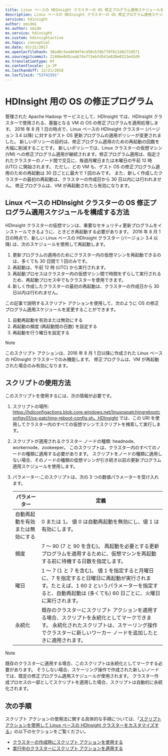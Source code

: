 ```yaml
---
title: Linux ベースの HDInsight クラスターの OS 修正プログラム適用スケジュールを構成する - Azure
description: Linux ベースの HDInsight クラスターの OS 修正プログラム適用スケジュールを構成する方法について説明します。
services: hdinsight
author: omidm1
ms.author: omidm
ms.service: hdinsight
ms.custom: hdinsightactive
ms.topic: conceptual
ms.date: 03/21/2017
ms.openlocfilehash: 30ad0c5ee069df4cd58cb76b779f611d0272d571
ms.sourcegitcommit: 21466e845ceab74aff3ebfd541e020e0313e43d9
ms.translationtype: HT
ms.contentlocale: ja-JP
ms.lasthandoff: 12/21/2018
ms.locfileid: "53741591"
---
```

# <a name="os-patching-for-hdinsight"></a>HDInsight 用の OS の修正プログラム 
管理された Apache Hadoop サービスとして、HDInsight では、HDInsight クラスターで使用される、基盤となる VM の OS の修正プログラムを適用処理します。 2016 年 8 月 1 日の時点で、Linux ベースの HDInsight クラスター (バージョン 3.4 以降) に対するゲスト OS 更新プログラムの適用ポリシーが変更されました。 新しいポリシーの目的は、修正プログラム適用のための再起動の回数を大幅に削減することです。 新しいポリシーでは、Linux クラスターの仮想マシン (VM) への修正プログラム適用が継続されます。修正プログラム適用は、指定されたクラスターのノード間で交互に、毎週月曜日または木曜日の午前 12 時 (UTC) に開始されます。 ただし、どの VM も、ゲスト OS の修正プログラム適用のための再起動は 30 日ごとに最大で 1 回のみです。 また、新しく作成したクラスターの最初の再起動は、クラスターの作成日から 30 日以内には行われません。 修正プログラムは、VM が再起動されたら有効になります。

## <a name="how-to-configure-the-os-patching-schedule-for-linux-based-hdinsight-clusters"></a>Linux ベースの HDInsight クラスターの OS 修正プログラム適用スケジュールを構成する方法
HDInsight クラスターの仮想マシンは、重要なセキュリティ更新プログラムをインストールできるように、ときどき再起動する必要があります。 2016 年 8 月 1 日の時点で、新しい Linux ベースの HDInsight クラスター (バージョン 3.4 以降) は、次のスケジュールを使用して再起動します。

1. 更新プログラムの適用のためにクラスター内の仮想マシンを再起動できるのは、多くても 30 日間で 1 回のみです。
2. 再起動は、午前 12 時 (UTC) から実行されます。
3. 再起動プロセスはクラスター内の仮想マシン間で時間をずらして実行されるため、再起動プロセス中でもクラスターを使用できます。
4. 新しく作成したクラスターの最初の再起動は、クラスターの作成日から 30 日以内は行われません。

この記事で説明するスクリプト アクションを使用して、次のように OS の修正プログラム適用スケジュールを変更することができます。
1. 自動再起動を有効または無効にする
2. 再起動の頻度 (再起動間の日数) を設定する
3. 再起動を行う曜日を設定する

> [!NOTE]  
> このスクリプト アクションは、2016 年 8 月 1 日以降に作成された Linux ベースの HDInsight クラスターでのみ機能します。 修正プログラムは、VM が再起動された場合のみ有効になります。 

## <a name="how-to-use-the-script"></a>スクリプトの使用方法 

このスクリプトを使用するには、次の情報が必要です。
1. スクリプトの場所: https://hdiconfigactions.blob.core.windows.net/linuxospatchingrebootconfigv01/os-patching-reboot-config.sh。HDInsight では、この URI を使用してクラスター内のすべての仮想マシンでスクリプトを検索して実行します。
  
2. スクリプトが適用されるクラスター ノードの種類: headnode、workernode、zookeeper。 このスクリプトは、クラスター内のすべてのノードの種類に適用する必要があります。 スクリプトをノードの種類に適用しない場合、そのノードの種類の仮想マシンが引き続き以前の更新プログラム適用スケジュールを使用します。


3.  パラメーター:このスクリプトは、次の 3 つの数値パラメーターを受け入れます。

    | パラメーター | 定義 |
    | --- | --- |
    | 自動再起動を有効または無効にする |0 または 1。 値 0 は自動再起動を無効にし、値 1 は有効にします。 |
    | 頻度 |7 ～ 90 (7 と 90 を含む)。 再起動を必要とする更新プログラムを適用するために、仮想マシンを再起動する前に待機する日数を指定します。 |
    | 曜日 |1 ～ 7 (1 と 7 を含む)。 値 1 を指定すると月曜日に、7 を指定すると日曜日に再起動が実行されます。たとえば、1 60 2 というパラメーターを指定すると、自動再起動は (多くても) 60 日ごとに、火曜日に実行されます。 |
    | 永続化 |既存のクラスターにスクリプト アクションを適用する場合、スクリプトを永続化としてマークできます。 永続化されたスクリプトは、スケーリング操作でクラスターに新しいワーカー ノードを追加したときに適用されます。 |

> [!NOTE]  
> 既存のクラスターに適用する場合、このスクリプトは永続化としてマークする必要があります。 そうしない場合、スケーリング操作で作成された新しいノードでは、既定の修正プログラム適用スケジュールが使用されます。  クラスター作成プロセスの一部としてスクリプトを適用した場合、スクリプトは自動的に永続化されます。

## <a name="next-steps"></a>次の手順

スクリプト アクションの使用法に関する具体的な手順については、「[スクリプト アクションを使用して Linux ベースの HDInsight クラスターをカスタマイズする](hdinsight-hadoop-customize-cluster-linux.md)」の以下のセクションをご覧ください。

* [クラスターの作成時にスクリプト アクションを使用する](hdinsight-hadoop-customize-cluster-linux.md#use-a-script-action-during-cluster-creation)
* [実行中のクラスターにスクリプト アクションを適用する](hdinsight-hadoop-customize-cluster-linux.md#apply-a-script-action-to-a-running-cluster)
